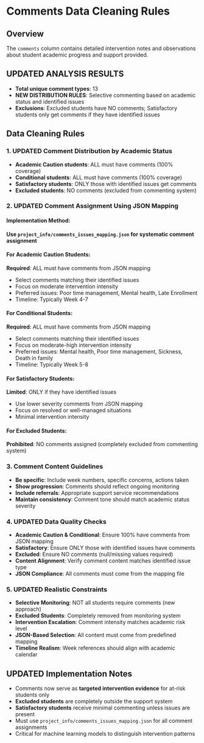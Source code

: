 # Comments Data Cleaning Rules

## Overview
The `comments` column contains detailed intervention notes and observations about student academic progress and support provided.

## UPDATED ANALYSIS RESULTS
- **Total unique comment types**: 13
- **NEW DISTRIBUTION RULES**: Selective commenting based on academic status and identified issues
- **Exclusions**: Excluded students have NO comments; Satisfactory students only get comments if they have identified issues

## Data Cleaning Rules

### 1. UPDATED Comment Distribution by Academic Status
- **Academic Caution students**: ALL must have comments (100% coverage)
- **Conditional students**: ALL must have comments (100% coverage)  
- **Satisfactory students**: ONLY those with identified issues get comments
- **Excluded students**: NO comments (excluded from commenting system)

### 2. UPDATED Comment Assignment Using JSON Mapping

#### Implementation Method:
**Use `project_info/comments_issues_mapping.json` for systematic comment assignment**

#### For Academic Caution Students:
**Required**: ALL must have comments from JSON mapping
- Select comments matching their identified issues
- Focus on moderate intervention intensity
- Preferred issues: Poor time management, Mental health, Late Enrollment
- Timeline: Typically Week 4-7

#### For Conditional Students:
**Required**: ALL must have comments from JSON mapping  
- Select comments matching their identified issues
- Focus on moderate-high intervention intensity
- Preferred issues: Mental health, Poor time management, Sickness, Death in family
- Timeline: Typically Week 5-8

#### For Satisfactory Students:
**Limited**: ONLY if they have identified issues
- Use lower severity comments from JSON mapping
- Focus on resolved or well-managed situations
- Minimal intervention intensity

#### For Excluded Students:
**Prohibited**: NO comments assigned (completely excluded from commenting system)

### 3. Comment Content Guidelines
- **Be specific**: Include week numbers, specific concerns, actions taken
- **Show progression**: Comments should reflect ongoing monitoring
- **Include referrals**: Appropriate support service recommendations
- **Maintain consistency**: Comment tone should match academic status severity

### 4. UPDATED Data Quality Checks
- **Academic Caution & Conditional**: Ensure 100% have comments from JSON mapping
- **Satisfactory**: Ensure ONLY those with identified issues have comments
- **Excluded**: Ensure NO comments (null/missing values required)
- **Content Alignment**: Verify comment content matches identified issue type
- **JSON Compliance**: All comments must come from the mapping file

### 5. UPDATED Realistic Constraints
- **Selective Monitoring**: NOT all students require comments (new approach)
- **Excluded Students**: Completely removed from monitoring system
- **Intervention Escalation**: Comment intensity matches academic risk level
- **JSON-Based Selection**: All content must come from predefined mapping
- **Timeline Realism**: Week references should align with academic calendar

## UPDATED Implementation Notes
- Comments now serve as **targeted intervention evidence** for at-risk students only
- **Excluded students** are completely outside the support system
- **Satisfactory students** receive minimal commenting unless issues are present
- Must use `project_info/comments_issues_mapping.json` for all comment assignments
- Critical for machine learning models to distinguish intervention patterns